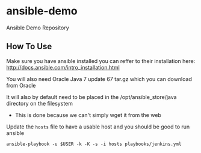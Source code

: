 # ansible-demo
Ansible Demo Repository

## How To Use
Make sure you have ansible installed you can reffer to their installation here: http://docs.ansible.com/intro_installation.html

You will also need Oracle Java 7 update 67  tar.gz which you can download from Oracle

It will also by default need to be placed in the /opt/ansible_store/java directory on the filesystem
* This is done because we can't simply wget it from the web

Update the `hosts` file to have a usable host and you should be good to run ansible

`ansible-playbook -u $USER -k -K -s -i hosts playbooks/jenkins.yml`
